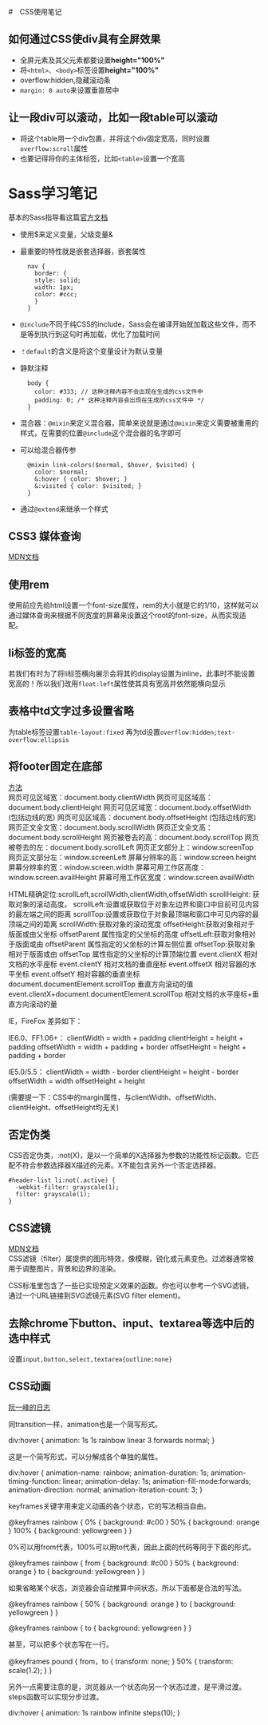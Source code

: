 #　CSS使用笔记
## 如何通过CSS使div具有全屏效果
- 全屏元素及其父元素都要设置**height="100%"**
- 将`<html>`、`<body>`标签设置**height="100%"**
- overflow:hidden,隐藏滚动条
- `margin: 0 auto`来设置垂直居中
## 让一段div可以滚动，比如一段table可以滚动
- 将这个table用一个div包裹，并将这个div固定宽高，同时设置`overflow:scroll`属性
- 也要记得将你的主体标签，比如`<table>`设置一个宽高
# Sass学习笔记
基本的Sass指导看这篇[官方文档](http://www.sasschina.com/guide/)

- 使用$来定义变量，父级变量&
- 最重要的特性就是嵌套选择器，嵌套属性

		nav {
		  border: {
		  style: solid;
		  width: 1px;
		  color: #ccc;
		  }
		}
- `@include`不同于纯CSS的include，Sass会在编译开始就加载这些文件，而不是等到执行到这句时再加载，优化了加载时间
- `！default`的含义是将这个变量设计为默认变量
- 静默注释

		body {
		  color: #333; // 这种注释内容不会出现在生成的css文件中
		  padding: 0; /* 这种注释内容会出现在生成的css文件中 */
		}
- 混合器：`@mixin`来定义混合器，简单来说就是通过`@mixin`来定义需要被重用的样式，在需要的位置`@include`这个混合器的名字即可
- 可以给混合器传参

		@mixin link-colors($normal, $hover, $visited) {
		  color: $normal;
		  &:hover { color: $hover; }
		  &:visited { color: $visited; }
		}
- 通过`@extend`来继承一个样式

## CSS3 媒体查询
[MDN文档](https://developer.mozilla.org/zh-CN/docs/Web/Guide/CSS/Media_queries)
## 使用rem
使用前应先给html设置一个font-size属性，rem的大小就是它的1/10，这样就可以通过媒体查询来根据不同宽度的屏幕来设置这个root的font-size，从而实现适配。
## li标签的宽高
若我们有时为了将li标签横向展示会将其的display设置为inline，此事时不能设置宽高的！所以我们改用`float:left`属性使其具有宽高并依然能横向显示
## 表格中td文字过多设置省略
为table标签设置`table-layout:fixed`
再为td设置`overflow:hidden;text-overflow:ellipsis`
## 将footer固定在底部
[方法](https://segmentfault.com/a/1190000004453249)<br>
网页可见区域宽：document.body.clientWidth 
网页可见区域高：document.body.clientHeight 
网页可见区域宽：document.body.offsetWidth (包括边线的宽) 
网页可见区域高：document.body.offsetHeight (包括边线的宽) 
网页正文全文宽：document.body.scrollWidth 
网页正文全文高：document.body.scrollHeight 
网页被卷去的高：document.body.scrollTop 
网页被卷去的左：document.body.scrollLeft 
网页正文部分上：window.screenTop 
网页正文部分左：window.screenLeft 
屏幕分辨率的高：window.screen.height 
屏幕分辨率的宽：window.screen.width 
屏幕可用工作区高度：window.screen.availHeight 
屏幕可用工作区宽度：window.screen.availWidth 


HTML精确定位:scrollLeft,scrollWidth,clientWidth,offsetWidth 
scrollHeight: 获取对象的滚动高度。 
scrollLeft:设置或获取位于对象左边界和窗口中目前可见内容的最左端之间的距离 
scrollTop:设置或获取位于对象最顶端和窗口中可见内容的最顶端之间的距离 
scrollWidth:获取对象的滚动宽度 
offsetHeight:获取对象相对于版面或由父坐标 offsetParent 属性指定的父坐标的高度 
offsetLeft:获取对象相对于版面或由 offsetParent 属性指定的父坐标的计算左侧位置 
offsetTop:获取对象相对于版面或由 offsetTop 属性指定的父坐标的计算顶端位置 
event.clientX 相对文档的水平座标 
event.clientY 相对文档的垂直座标 
event.offsetX 相对容器的水平坐标 
event.offsetY 相对容器的垂直坐标 
document.documentElement.scrollTop 垂直方向滚动的值 
event.clientX+document.documentElement.scrollTop 相对文档的水平座标+垂直方向滚动的量 

IE，FireFox 差异如下： 

IE6.0、FF1.06+： 
clientWidth = width + padding 
clientHeight = height + padding 
offsetWidth = width + padding + border 
offsetHeight = height + padding + border 

IE5.0/5.5： 
clientWidth = width - border 
clientHeight = height - border 
offsetWidth = width 
offsetHeight = height 

(需要提一下：CSS中的margin属性，与clientWidth、offsetWidth、clientHeight、offsetHeight均无关)
## 否定伪类
CSS否定伪类，:not(X)，是以一个简单的X选择器为参数的功能性标记函数。它匹配不符合参数选择器X描述的元素。X不能包含另外一个否定选择器。

	#header-list li:not(.active) {
	  -webkit-filter: grayscale(1);
	  filter: grayscale(1);
	}

## CSS滤镜
[MDN文档](https://developer.mozilla.org/zh-CN/docs/Web/CSS/filter)<br>
CSS滤镜（filter）属提供的图形特效，像模糊，锐化或元素变色。过滤器通常被用于调整图片，背景和边界的渲染。

CSS标准里包含了一些已实现预定义效果的函数。你也可以参考一个SVG滤镜，通过一个URL链接到SVG滤镜元素(SVG filter element)。
## 去除chrome下button、input、textarea等选中后的选中样式
设置`input,button,select,textarea{outline:none}`
## CSS动画
[阮一峰的日志](http://www.ruanyifeng.com/blog/2014/02/css_transition_and_animation.html)

同transition一样，animation也是一个简写形式。

div:hover {
  animation: 1s 1s rainbow linear 3 forwards normal;
}

这是一个简写形式，可以分解成各个单独的属性。

div:hover {
  animation-name: rainbow;
  animation-duration: 1s;
  animation-timing-function: linear;
  animation-delay: 1s;
    animation-fill-mode:forwards;
  animation-direction: normal;
  animation-iteration-count: 3;
}

keyframes关键字用来定义动画的各个状态，它的写法相当自由。

@keyframes rainbow {
  0% { background: #c00 }
  50% { background: orange }
  100% { background: yellowgreen }
}

0%可以用from代表，100%可以用to代表，因此上面的代码等同于下面的形式。

@keyframes rainbow {
  from { background: #c00 }
  50% { background: orange }
  to { background: yellowgreen }
}

如果省略某个状态，浏览器会自动推算中间状态，所以下面都是合法的写法。

@keyframes rainbow {
  50% { background: orange }
  to { background: yellowgreen }
}

@keyframes rainbow {
  to { background: yellowgreen }
}

甚至，可以把多个状态写在一行。

@keyframes pound {
  from，to { transform: none; }
  50% { transform: scale(1.2); }
}

另外一点需要注意的是，浏览器从一个状态向另一个状态过渡，是平滑过渡。steps函数可以实现分步过渡。

div:hover {
  animation: 1s rainbow infinite steps(10);
}